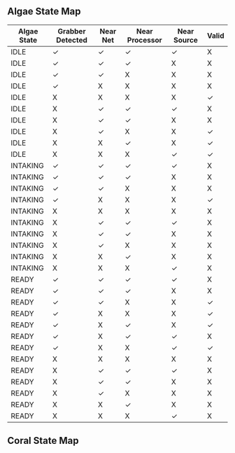 ## Algae State Map
| Algae State | Grabber Detected | Near Net | Near Processor | Near Source | Valid
| ------------|----------| -------------| ------|----| ----- |
IDLE | ✓ | ✓ | ✓ | ✓ | X
IDLE | ✓ | ✓ | ✓ | X | X
IDLE | ✓ | ✓ | X | X | X
IDLE | ✓ | X | X | X | X
IDLE | X | X | X | X | ✓
IDLE | X | ✓ | ✓ | ✓ | X
IDLE | X | ✓ | ✓ | X | X
IDLE | X | ✓ | X | X | ✓
IDLE | X | X | ✓ | X | ✓
IDLE | X | X | X | ✓ | ✓
INTAKING | ✓ | ✓ | ✓ | ✓ | X
INTAKING | ✓ | ✓ | ✓ | X | X
INTAKING | ✓ | ✓ | X | X | X
INTAKING | ✓ | X | X | X | ✓
INTAKING | X | X | X | X | X
INTAKING | X | ✓ | ✓ | ✓ | X
INTAKING | X | ✓ | ✓ | X | X
INTAKING | X | ✓ | X | X | X
INTAKING | X | X | ✓ | X | X
INTAKING | X | X | X | ✓ | X
READY | ✓ | ✓ | ✓ | ✓ | X
READY | ✓ | ✓ | ✓ | X | X
READY | ✓ | ✓ | X | X | ✓
READY | ✓ | X | X | X | ✓
READY | ✓ | X | ✓ | X | ✓
READY | ✓ | X | ✓ | ✓ | X
READY | ✓ | X | X | ✓ | ✓
READY | X | X | X | X | X
READY | X | ✓ | ✓ | ✓ | X
READY | X | ✓ | ✓ | X | X
READY | X | ✓ | X | X | X
READY | X | X | ✓ | X | X
READY | X | X | X | ✓ | X


## Coral State Map
